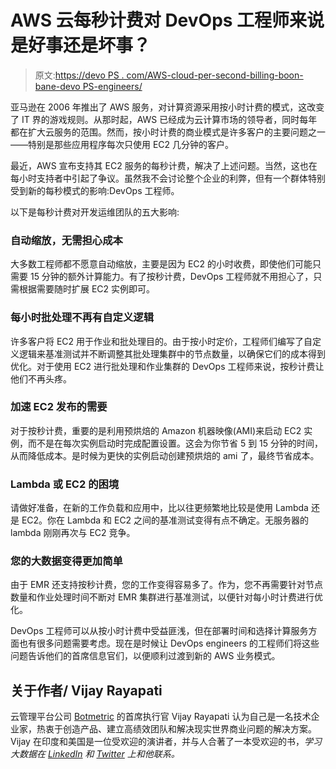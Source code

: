 # AWS 云每秒计费对 DevOps 工程师来说是好事还是坏事？

> 原文:[https://devo PS . com/AWS-cloud-per-second-billing-boon-bane-devo PS-engineers/](https://devops.com/aws-cloud-per-second-billing-boon-bane-devops-engineers/)

亚马逊在 2006 年推出了 AWS 服务，对计算资源采用按小时计费的模式，这改变了 IT 界的游戏规则。从那时起，AWS 已经成为云计算市场的领导者，同时每年都在扩大云服务的范围。然而，按小时计费的商业模式是许多客户的主要问题之一——特别是那些应用程序每次只使用 EC2 几分钟的客户。

最近，AWS 宣布支持其 EC2 服务的每秒计费，解决了上述问题。当然，这也在每小时支持者中引起了争议。虽然我不会讨论整个企业的利弊，但有一个群体特别受到新的每秒模式的影响:DevOps 工程师。

以下是每秒计费对开发运维团队的五大影响:

### 自动缩放，无需担心成本

大多数工程师都不愿意自动缩放，主要是因为 EC2 的小时收费，即使他们可能只需要 15 分钟的额外计算能力。有了按秒计费，DevOps 工程师就不用担心了，只需根据需要随时扩展 EC2 实例即可。

### 每小时批处理不再有自定义逻辑

许多客户将 EC2 用于作业和批处理目的。由于按小时定价，工程师们编写了自定义逻辑来基准测试并不断调整其批处理集群中的节点数量，以确保它们的成本得到优化。对于使用 EC2 进行批处理和作业集群的 DevOps 工程师来说，按秒计费让他们不再头疼。

### 加速 EC2 发布的需要

对于按秒计费，重要的是利用预烘焙的 Amazon 机器映像(AMI)来启动 EC2 实例，而不是在每次实例启动时完成配置设置。这会为你节省 5 到 15 分钟的时间，从而降低成本。是时候为更快的实例启动创建预烘焙的 ami 了，最终节省成本。

### Lambda 或 EC2 的困境

请做好准备，在新的工作负载和应用中，比以往更频繁地比较是使用 Lambda 还是 EC2。你在 Lambda 和 EC2 之间的基准测试变得有点不确定。无服务器的 lambda 刚刚再次与 EC2 竞争。

### 您的大数据变得更加简单

由于 EMR 还支持按秒计费，您的工作变得容易多了。作为，您不再需要针对节点数量和作业处理时间不断对 EMR 集群进行基准测试，以便针对每小时计费进行优化。

DevOps 工程师可以从按小时计费中受益匪浅，但在部署时间和选择计算服务方面也有很多问题需要考虑。现在是时候让 DevOps engineers 的工程师们将这些问题告诉他们的首席信息官们，以便顺利过渡到新的 AWS 业务模式。

## 关于作者/ Vijay Rayapati

云管理平台公司 [Botmetric](http://botmetric.com/) 的首席执行官 Vijay Rayapati 认为自己是一名技术企业家，热衷于创造产品、建立高绩效团队和解决现实世界商业问题的解决方案。Vijay 在印度和美国是一位受欢迎的演讲者，并与人合著了一本受欢迎的书，*学习大数据在 [LinkedIn](https://www.linkedin.com/in/amnigos/) 和 [Twitter](https://twitter.com/amnigos) 上和他联系。*